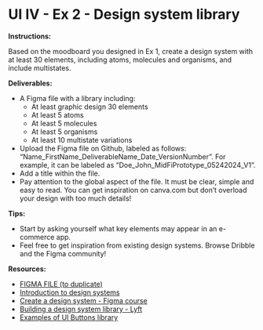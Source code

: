# UI IV - Ex 2 - Design system library

**Instructions:**

Based on the moodboard you designed in Ex 1, create a design system with at least 30 elements, including atoms, molecules and organisms, and include multistates.

**Deliverables:** 

- A Figma file with a library including:
    - At least graphic design 30 elements
    - At least 5 atoms
    - At least 5 molecules
    - At least 5 organisms
    - At least 10 multistate variations
- Upload the Figma file on Github, labeled as follows: “Name_FirstName_DeliverableName_Date_VersionNumber”. For example, it can be labeled as “Doe_John_MidFiPrototype_05242024_V1”.
- Add a title within the file.
- Pay attention to the global aspect of the file. It must be clear, simple and easy to read. You can get inspiration on canva.com but don’t overload your design with too much details!

**Tips:** 

- Start by asking yourself what key elements may appear in an e-commerce app.
- Feel free to get inspiration from existing design systems. Browse Dribble and the Figma community!

**Resources:** 

- [FIGMA FILE (to duplicate)](https://www.figma.com/file/U26mctkrOqxiUeAlNHzSxW/UI-IV---Ex-3---E-COMMERCE%3A-Design-screens!?node-id=0%3A1)
- [Introduction to design systems](https://www.youtube.com/watch?v=xEuBCUngJ_U)
- [Create a design system - Figma course](https://www.youtube.com/watch?v=RYDiDpW2VkM)
- [Building a design system library - Lyft](https://medium.com/tap-to-dismiss/building-a-design-system-library-532ef2492811)
- [Examples of UI Buttons library](https://www.pinterest.co.kr/pin/663014376380850291/)
